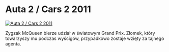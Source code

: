Auta 2 / Cars 2 2011 
=============
[![Auta 2 / Cars 2 2011 ](http://vidos.pl/images/player.gif)](http://vidos.pl/auta-2-cars-2-2011)

 Zygzak McQueen bierze udział w światowym Grand Prix. Złomek, który towarzyszy mu podczas wyścigów, przypadkowo zostaje wzięty za tajnego agenta.
